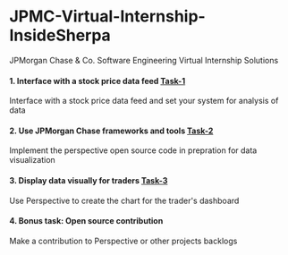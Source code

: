 # JPMC-Virtual-Internship-InsideSherpa
JPMorgan Chase &amp; Co. Software Engineering Virtual Internship Solutions

#### 1. Interface with a stock price data feed [Task-1](https://github.com/arshalsoren/JPMC-Virtual-Internship-InsideSherpa/tree/master/JPMC-tech-task-1-py3)
Interface with a stock price data feed and set your system for analysis of data

#### 2. Use JPMorgan Chase frameworks and tools [Task-2](https://github.com/arshalsoren/JPMC-Virtual-Internship-InsideSherpa/tree/master/JPMC-tech-task-2-py3)
Implement the perspective open source code in prepration for data visualization

#### 3. Display data visually for traders [Task-3](https://github.com/arshalsoren/JPMC-Virtual-Internship-InsideSherpa/tree/master/JPMC-tech-task-3-py3)
Use Perspective to create the chart for the trader's dashboard

#### 4. Bonus task: Open source contribution
Make a contribution to Perspective or other projects backlogs
